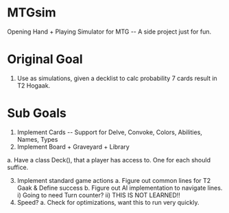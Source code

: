 # MTGsim
Opening Hand + Playing Simulator for MTG -- A side project just for fun.


# Original Goal
1) Use as simulations, given a decklist to calc probability 7 cards result in T2 Hogaak.

# Sub Goals
1) Implement Cards -- Support for Delve, Convoke, Colors, Abilities, Names, Types
2) Implement Board + Graveyard + Library

  a. Have a class Deck(), that a player has access to. One for each should suffice.

3) Implement standard game actions
  a. Figure out common lines for T2 Gaak & Define success
  b. Figure out AI implementation to navigate lines.
    i) Going to need Turn counter?
    ii) THIS IS NOT LEARNED!!
4) Speed?
  a. Check for optimizations, want this to run very quickly.
